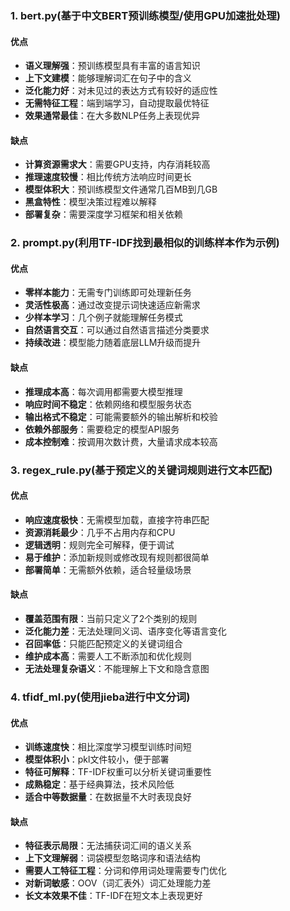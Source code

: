 ### 1. bert.py(基于中文BERT预训练模型/使用GPU加速批处理)
#### 优点
- **语义理解强**：预训练模型具有丰富的语言知识
- **上下文建模**：能够理解词汇在句子中的含义
- **泛化能力好**：对未见过的表达方式有较好的适应性
- **无需特征工程**：端到端学习，自动提取最优特征
- **效果通常最佳**：在大多数NLP任务上表现优异

#### 缺点
- **计算资源需求大**：需要GPU支持，内存消耗较高
- **推理速度较慢**：相比传统方法响应时间更长
- **模型体积大**：预训练模型文件通常几百MB到几GB
- **黑盒特性**：模型决策过程难以解释
- **部署复杂**：需要深度学习框架和相关依赖

### 2. prompt.py(利用TF-IDF找到最相似的训练样本作为示例)
#### 优点
- **零样本能力**：无需专门训练即可处理新任务
- **灵活性极高**：通过改变提示词快速适应新需求
- **少样本学习**：几个例子就能理解任务模式
- **自然语言交互**：可以通过自然语言描述分类要求
- **持续改进**：模型能力随着底层LLM升级而提升

#### 缺点
- **推理成本高**：每次调用都需要大模型推理
- **响应时间不稳定**：依赖网络和模型服务状态
- **输出格式不稳定**：可能需要额外的输出解析和校验
- **依赖外部服务**：需要稳定的模型API服务
- **成本控制难**：按调用次数计费，大量请求成本较高

### 3. regex_rule.py(基于预定义的关键词规则进行文本匹配)
#### 优点
- **响应速度极快**：无需模型加载，直接字符串匹配
- **资源消耗最少**：几乎不占用内存和CPU
- **逻辑透明**：规则完全可解释，便于调试
- **易于维护**：添加新规则或修改现有规则都很简单
- **部署简单**：无需额外依赖，适合轻量级场景

#### 缺点
- **覆盖范围有限**：当前只定义了2个类别的规则
- **泛化能力差**：无法处理同义词、语序变化等语言变化
- **召回率低**：只能匹配预定义的关键词组合
- **维护成本高**：需要人工不断添加和优化规则
- **无法处理复杂语义**：不能理解上下文和隐含意图

### 4. tfidf_ml.py(使用jieba进行中文分词)
#### 优点
- **训练速度快**：相比深度学习模型训练时间短
- **模型体积小**：pkl文件较小，便于部署
- **特征可解释**：TF-IDF权重可以分析关键词重要性
- **成熟稳定**：基于经典算法，技术风险低
- **适合中等数据量**：在数据量不大时表现良好

#### 缺点
- **特征表示局限**：无法捕获词汇间的语义关系
- **上下文理解弱**：词袋模型忽略词序和语法结构
- **需要人工特征工程**：分词和停用词处理需要专门优化
- **对新词敏感**：OOV（词汇表外）词汇处理能力差
- **长文本效果不佳**：TF-IDF在短文本上表现更好
